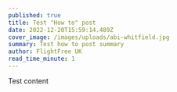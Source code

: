 ```yaml
---
published: true
title: Test "How to" post
date: 2022-12-20T15:59:14.489Z
cover_image: /images/uploads/abi-whitfield.jpg
summary: Test how to post summary
author: FlightFree UK
read_time_minute: 1
---
```

T﻿est content